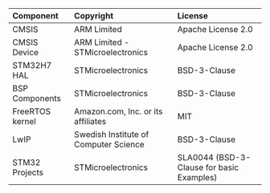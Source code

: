 | Component                       |                     Copyright                             |                   License                    |
|:---------                       |:----------------------------------------------------------|:---------------------------------------------|
| CMSIS                           | ARM Limited                                               | Apache License 2.0                           |
| CMSIS Device                    | ARM Limited - STMicroelectronics                          | Apache License 2.0                           |
| STM32H7 HAL                     | STMicroelectronics                                        | BSD-3-Clause                                 |
| BSP Components                  | STMicroelectronics                                        | BSD-3-Clause                                 |
| FreeRTOS kernel                 | Amazon.com, Inc. or its affiliates                        | MIT                                          |
| LwIP                            | Swedish Institute of Computer Science                     | BSD-3-Clause                                 |
| STM32 Projects                  | STMicroelectronics                                        | SLA0044 (BSD-3-Clause for basic Examples)    |